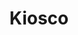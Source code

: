 ---
title: "Kiosco"
url: /ciudad-autonoma-de-buenos-aires/kiosco-avenida-regimiento-de-patricios/
shop: Lebensmittel
---